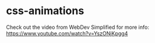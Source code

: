 # css-animations

Check out the video from WebDev Simplified for more info: https://www.youtube.com/watch?v=YszONjKpgg4
